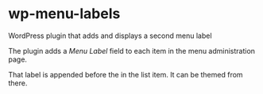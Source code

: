 wp-menu-labels
==============

WordPress plugin that adds and displays a second menu label

The plugin adds a *Menu Label* field to each item in the menu administration page. 

That label is appended before the <a> in the list item. It can be themed from there.
